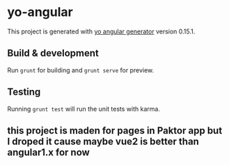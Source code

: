 # yo-angular

This project is generated with [yo angular generator](https://github.com/yeoman/generator-angular)
version 0.15.1.

## Build & development

Run `grunt` for building and `grunt serve` for preview.

## Testing

Running `grunt test` will run the unit tests with karma.

## this project is maden for pages in Paktor app but I droped it cause maybe vue2 is better than angular1.x for now
